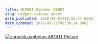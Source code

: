 ```yaml
---
title: WIDGET Sidebar ABOUT
slug: widget-sidebar-about
date_published: 2010-04-01T19:55:44.000Z
date_updated: 2018-08-22T09:38:24.000Z
---
```


[![zurueckzumbeton ABOUT Picture](//thafaker.de/wp-content/uploads/2010/04/zurueckzumbeton.com2_.png)](http://zurueckzumbeton.com/?page_id=10886#about_jan)
